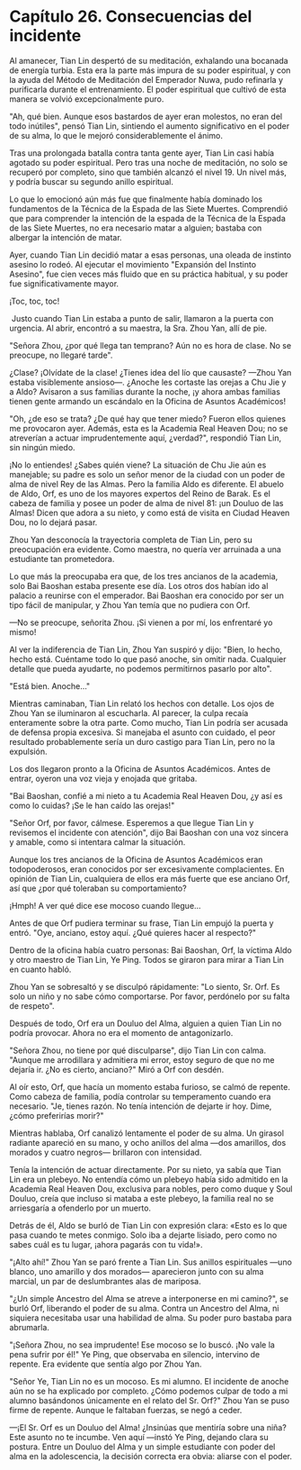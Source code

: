 
# Capítulo 26. Consecuencias del incidente


Al amanecer, Tian Lin despertó de su meditación, exhalando una bocanada de energía turbia. Esta era la parte más impura de su poder espiritual, y con la ayuda del Método de Meditación del Emperador Nuwa, pudo refinarla y purificarla durante el entrenamiento. El poder espiritual que cultivó de esta manera se volvió excepcionalmente puro.

"Ah, qué bien. Aunque esos bastardos de ayer eran molestos, no eran del todo inútiles", pensó Tian Lin, sintiendo el aumento significativo en el poder de su alma, lo que le mejoró considerablemente el ánimo.

Tras una prolongada batalla contra tanta gente ayer, Tian Lin casi había agotado su poder espiritual. Pero tras una noche de meditación, no solo se recuperó por completo, sino que también alcanzó el nivel 19. Un nivel más, y podría buscar su segundo anillo espiritual.

Lo que lo emocionó aún más fue que finalmente había dominado los fundamentos de la Técnica de la Espada de las Siete Muertes. Comprendió que para comprender la intención de la espada de la Técnica de la Espada de las Siete Muertes, no era necesario matar a alguien; bastaba con albergar la intención de matar.

Ayer, cuando Tian Lin decidió matar a esas personas, una oleada de instinto asesino lo rodeó. Al ejecutar el movimiento "Expansión del Instinto Asesino", fue cien veces más fluido que en su práctica habitual, y su poder fue significativamente mayor.

¡Toc, toc, toc!

 Justo cuando Tian Lin estaba a punto de salir, llamaron a la puerta con urgencia. Al abrir, encontró a su maestra, la Sra. Zhou Yan, allí de pie.

"Señora Zhou, ¿por qué llega tan temprano? Aún no es hora de clase. No se preocupe, no llegaré tarde".

¿Clase? ¡Olvídate de la clase! ¿Tienes idea del lío que causaste? —Zhou Yan estaba visiblemente ansioso—. ¿Anoche les cortaste las orejas a Chu Jie y a Aldo? Avisaron a sus familias durante la noche, ¡y ahora ambas familias tienen gente armando un escándalo en la Oficina de Asuntos Académicos!

"Oh, ¿de eso se trata? ¿De qué hay que tener miedo? Fueron ellos quienes me provocaron ayer. Además, esta es la Academia Real Heaven Dou; no se atreverían a actuar imprudentemente aquí, ¿verdad?", respondió Tian Lin, sin ningún miedo.

¡No lo entiendes! ¿Sabes quién viene? La situación de Chu Jie aún es manejable; su padre es solo un señor menor de la ciudad con un poder de alma de nivel Rey de las Almas. Pero la familia Aldo es diferente. El abuelo de Aldo, Orf, es uno de los mayores expertos del Reino de Barak. Es el cabeza de familia y posee un poder de alma de nivel 81: ¡un Douluo de las Almas! Dicen que adora a su nieto, y como está de visita en Ciudad Heaven Dou, no lo dejará pasar.

Zhou Yan desconocía la trayectoria completa de Tian Lin, pero su preocupación era evidente. Como maestra, no quería ver arruinada a una estudiante tan prometedora.

Lo que más la preocupaba era que, de los tres ancianos de la academia, solo Bai Baoshan estaba presente ese día. Los otros dos habían ido al palacio a reunirse con el emperador. Bai Baoshan era conocido por ser un tipo fácil de manipular, y Zhou Yan temía que no pudiera con Orf.

—No se preocupe, señorita Zhou. ¡Si vienen a por mí, los enfrentaré yo mismo!

Al ver la indiferencia de Tian Lin, Zhou Yan suspiró y dijo: "Bien, lo hecho, hecho está. Cuéntame todo lo que pasó anoche, sin omitir nada. Cualquier detalle que pueda ayudarte, no podemos permitirnos pasarlo por alto".

"Está bien. Anoche..."

Mientras caminaban, Tian Lin relató los hechos con detalle. Los ojos de Zhou Yan se iluminaron al escucharla. Al parecer, la culpa recaía enteramente sobre la otra parte. Como mucho, Tian Lin podría ser acusada de defensa propia excesiva. Si manejaba el asunto con cuidado, el peor resultado probablemente sería un duro castigo para Tian Lin, pero no la expulsión.

Los dos llegaron pronto a la Oficina de Asuntos Académicos. Antes de entrar, oyeron una voz vieja y enojada que gritaba.

"Bai Baoshan, confié a mi nieto a tu Academia Real Heaven Dou, ¿y así es como lo cuidas? ¡Se le han caído las orejas!"

"Señor Orf, por favor, cálmese. Esperemos a que llegue Tian Lin y revisemos el incidente con atención", dijo Bai Baoshan con una voz sincera y amable, como si intentara calmar la situación.

Aunque los tres ancianos de la Oficina de Asuntos Académicos eran todopoderosos, eran conocidos por ser excesivamente complacientes. En opinión de Tian Lin, cualquiera de ellos era más fuerte que ese anciano Orf, así que ¿por qué toleraban su comportamiento?

¡Hmph! A ver qué dice ese mocoso cuando llegue...

Antes de que Orf pudiera terminar su frase, Tian Lin empujó la puerta y entró. "Oye, anciano, estoy aquí. ¿Qué quieres hacer al respecto?"

Dentro de la oficina había cuatro personas: Bai Baoshan, Orf, la víctima Aldo y otro maestro de Tian Lin, Ye Ping. Todos se giraron para mirar a Tian Lin en cuanto habló.

Zhou Yan se sobresaltó y se disculpó rápidamente: "Lo siento, Sr. Orf. Es solo un niño y no sabe cómo comportarse. Por favor, perdónelo por su falta de respeto".

Después de todo, Orf era un Douluo del Alma, alguien a quien Tian Lin no podría provocar. Ahora no era el momento de antagonizarlo.

"Señora Zhou, no tiene por qué disculparse", dijo Tian Lin con calma. "Aunque me arrodillara y admitiera mi error, estoy seguro de que no me dejaría ir. ¿No es cierto, anciano?" Miró a Orf con desdén.

Al oír esto, Orf, que hacía un momento estaba furioso, se calmó de repente. Como cabeza de familia, podía controlar su temperamento cuando era necesario. "Je, tienes razón. No tenía intención de dejarte ir hoy. Dime, ¿cómo preferirías morir?"

Mientras hablaba, Orf canalizó lentamente el poder de su alma. Un girasol radiante apareció en su mano, y ocho anillos del alma —dos amarillos, dos morados y cuatro negros— brillaron con intensidad.

Tenía la intención de actuar directamente. Por su nieto, ya sabía que Tian Lin era un plebeyo. No entendía cómo un plebeyo había sido admitido en la Academia Real Heaven Dou, exclusiva para nobles, pero como duque y Soul Douluo, creía que incluso si mataba a este plebeyo, la familia real no se arriesgaría a ofenderlo por un muerto.

Detrás de él, Aldo se burló de Tian Lin con expresión clara: «Esto es lo que pasa cuando te metes conmigo. Solo iba a dejarte lisiado, pero como no sabes cuál es tu lugar, ¡ahora pagarás con tu vida!».

"¡Alto ahí!" Zhou Yan se paró frente a Tian Lin. Sus anillos espirituales —uno blanco, uno amarillo y dos morados— aparecieron junto con su alma marcial, un par de deslumbrantes alas de mariposa.

"¿Un simple Ancestro del Alma se atreve a interponerse en mi camino?", se burló Orf, liberando el poder de su alma. Contra un Ancestro del Alma, ni siquiera necesitaba usar una habilidad de alma. Su poder puro bastaba para abrumarla.

"¡Señora Zhou, no sea imprudente! Ese mocoso se lo buscó. ¡No vale la pena sufrir por él!" Ye Ping, que observaba en silencio, intervino de repente. Era evidente que sentía algo por Zhou Yan.

"Señor Ye, Tian Lin no es un mocoso. Es mi alumno. El incidente de anoche aún no se ha explicado por completo. ¿Cómo podemos culpar de todo a mi alumno basándonos únicamente en el relato del Sr. Orf?" Zhou Yan se puso firme de repente. Aunque le faltaban fuerzas, se negó a ceder.

—¡El Sr. Orf es un Douluo del Alma! ¿Insinúas que mentiría sobre una niña? Este asunto no te incumbe. Ven aquí —instó Ye Ping, dejando clara su postura. Entre un Douluo del Alma y un simple estudiante con poder del alma en la adolescencia, la decisión correcta era obvia: aliarse con el poder.